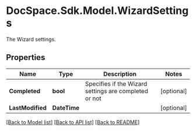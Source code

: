 # DocSpace.Sdk.Model.WizardSettings
The Wizard settings.

## Properties

Name | Type | Description | Notes
------------ | ------------- | ------------- | -------------
**Completed** | **bool** | Specifies if the Wizard settings are completed or not | [optional] 
**LastModified** | **DateTime** |  | [optional] 

[[Back to Model list]](../README.md#documentation-for-models) [[Back to API list]](../README.md#documentation-for-api-endpoints) [[Back to README]](../README.md)

